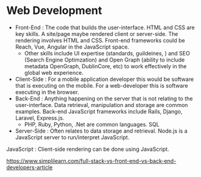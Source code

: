 


# Web Development

- Front-End : The code that builds the user-interface.  HTML and CSS are key skills.  A site/page maybe rendered client or server-side.  The rendering involves HTML and CSS.  Front-end frameworks could be Reach, Vue, Angular in the JavaScript space.  
  - Other skills include UI expertise (standards, guildeines, ) and SEO (Search Engine Optimzation) and Open Graph (ability to include metadata OpenGraph, DublinCore, etc) to work effectively in the global web experience.  
- Client-Side : For a mobile application developer this would be software that is executing on the mobile.   For a web-developer this is software executing in the browser.
- Back-End : Anything happening on the server that is not relating to the user-interface.  Data retrieval, manipulation and storage are common examples.  Back-end JavaScript frameworks include Rails, Django, Laravel, Express.js.
  - PHP, Ruby, Python, .Net are common languages.  SQL
- Server-Side : Often relates to data storage and retrieval.  Node.js is a JavaScript server to run/interpret JavaScript.

JavaScript : Client-side rendering can be done using JavaScript.

https://www.simplilearn.com/full-stack-vs-front-end-vs-back-end-developers-article
